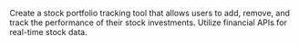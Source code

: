 Create a stock portfolio tracking tool that allows users to add, remove, and track the performance of their stock investments. Utilize financial APIs for real-time stock data.
